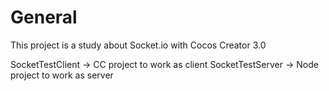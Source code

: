 # General
This project is a study about Socket.io with Cocos Creator 3.0

SocketTestClient -> CC project to work as client
SocketTestServer -> Node project to work as server